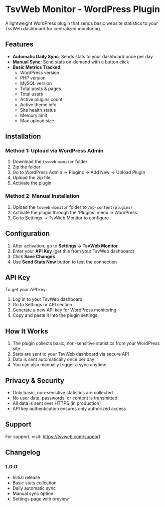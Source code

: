 # TsvWeb Monitor - WordPress Plugin

A lightweight WordPress plugin that sends basic website statistics to your TsvWeb dashboard for centralized monitoring.

## Features

- **Automatic Daily Sync**: Sends stats to your dashboard once per day
- **Manual Sync**: Send stats on-demand with a button click
- **Basic Metrics Tracked**:
  - WordPress version
  - PHP version
  - MySQL version
  - Total posts & pages
  - Total users
  - Active plugins count
  - Active theme info
  - Site health status
  - Memory limit
  - Max upload size

## Installation

### Method 1: Upload via WordPress Admin

1. Download the `tsvweb-monitor` folder
2. Zip the folder
3. Go to WordPress Admin → Plugins → Add New → Upload Plugin
4. Upload the zip file
5. Activate the plugin

### Method 2: Manual Installation

1. Upload the `tsvweb-monitor` folder to `/wp-content/plugins/`
2. Activate the plugin through the 'Plugins' menu in WordPress
3. Go to Settings → TsvWeb Monitor to configure

## Configuration

1. After activation, go to **Settings → TsvWeb Monitor**
2. Enter your **API Key** (get this from your TsvWeb dashboard)
3. Click **Save Changes**
4. Use **Send Stats Now** button to test the connection

## API Key

To get your API key:
1. Log in to your TsvWeb dashboard
2. Go to Settings or API section
3. Generate a new API key for WordPress monitoring
4. Copy and paste it into the plugin settings

## How It Works

1. The plugin collects basic, non-sensitive statistics from your WordPress site
2. Stats are sent to your TsvWeb dashboard via secure API
3. Data is sent automatically once per day
4. You can also manually trigger a sync anytime

## Privacy & Security

- Only basic, non-sensitive statistics are collected
- No user data, passwords, or content is transmitted
- All data is sent over HTTPS (in production)
- API key authentication ensures only authorized access

## Support

For support, visit: https://tsvweb.com/support

## Changelog

### 1.0.0
- Initial release
- Basic stats collection
- Daily automatic sync
- Manual sync option
- Settings page with preview

